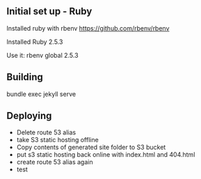 ## Initial set up - Ruby
Installed ruby with rbenv
https://github.com/rbenv/rbenv

Installed Ruby 2.5.3

Use it:
rbenv global 2.5.3

## Building
bundle exec jekyll serve

## Deploying
* Delete route 53 alias
* take S3 static hosting offline
* Copy contents of generated site folder to S3 bucket
* put s3 static hosting back online with index.html and 404.html
* create route 53 alias again
* test

